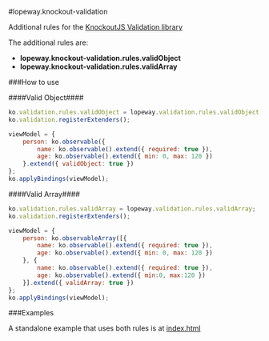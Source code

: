 #lopeway.knockout-validation

Additional rules for the [KnockoutJS Validation library](https://github.com/ericmbarnard/Knockout-Validation)

The additional rules are:

*	**lopeway.knockout-validation.rules.validObject**
*	**lopeway.knockout-validation.rules.validArray**

###How to use

####Valid Object####

```javascript
ko.validation.rules.validObject = lopeway.validation.rules.validObject;
ko.validation.registerExtenders();

viewModel = {
	person: ko.observable({
		name: ko.observable().extend({ required: true }),
		age: ko.observable().extend({ min: 0, max: 120 })
	}.extend({ validObject: true })
};
ko.applyBindings(viewModel);
```

####Valid Array####

```javascript
ko.validation.rules.validArray = lopeway.validation.rules.validArray;
ko.validation.registerExtenders();

viewModel = {
	person: ko.observableArray([{
		name: ko.observable().extend({ required: true }),
		age: ko.observable().extend({ min: 0, max: 120 })
	}, {
		name: ko.observable().extend({ required: true }),
		age: ko.observable().extend({ min:0, max:120 })
	}].extend({ validArray: true })
};
ko.applyBindings(viewModel);
```

###Examples

A standalone example that uses both rules is at [index.html](https://github.com/brabantcourt/lopeway.knockout-validation/blob/master/index.html)